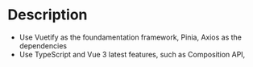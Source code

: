 # Description
- Use Vuetify as the foundamentation framework, Pinia, Axios as the dependencies
- Use TypeScript and Vue 3 latest features, such as Composition API, <template> render changes..
- Use pnpm to mananger node_modules
- Use nvm for node version control, node -v 18.19.0


## 💿 Developer - Mian Song

- API - https://api.openweathermap.org/data/3.0/onecall/timemachine?lat={lat}&lon={lon}&dt={time}&appid={API key}
- Icon reference - https://openweathermap.org/weather-conditions
- Vuetify https://vuetifyjs.com/en/

![image](https://github.com/miansong818/SimpleWeather/assets/106877270/121c3e62-8f15-4e90-bc05-30a9e58a9c38)

